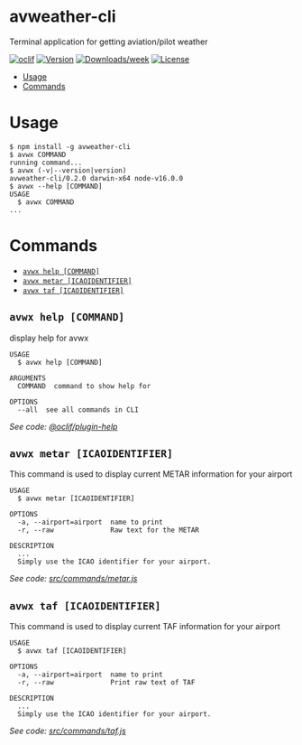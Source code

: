 avweather-cli
=============

Terminal application for getting aviation/pilot weather

[![oclif](https://img.shields.io/badge/cli-oclif-brightgreen.svg)](https://oclif.io)
[![Version](https://img.shields.io/npm/v/avweather-cli.svg)](https://npmjs.org/package/avweather-cli)
[![Downloads/week](https://img.shields.io/npm/dw/avweather-cli.svg)](https://npmjs.org/package/avweather-cli)
[![License](https://img.shields.io/npm/l/avweather-cli.svg)](https://github.com/davidfekke/avweather-cli/blob/master/package.json)

<!-- toc -->
* [Usage](#usage)
* [Commands](#commands)
<!-- tocstop -->
# Usage
<!-- usage -->
```sh-session
$ npm install -g avweather-cli
$ avwx COMMAND
running command...
$ avwx (-v|--version|version)
avweather-cli/0.2.0 darwin-x64 node-v16.0.0
$ avwx --help [COMMAND]
USAGE
  $ avwx COMMAND
...
```
<!-- usagestop -->
# Commands
<!-- commands -->
* [`avwx help [COMMAND]`](#avwx-help-command)
* [`avwx metar [ICAOIDENTIFIER]`](#avwx-metar-icaoidentifier)
* [`avwx taf [ICAOIDENTIFIER]`](#avwx-taf-icaoidentifier)

## `avwx help [COMMAND]`

display help for avwx

```
USAGE
  $ avwx help [COMMAND]

ARGUMENTS
  COMMAND  command to show help for

OPTIONS
  --all  see all commands in CLI
```

_See code: [@oclif/plugin-help](https://github.com/oclif/plugin-help/blob/v2.1.2/src/commands/help.ts)_

## `avwx metar [ICAOIDENTIFIER]`

This command is used to display current METAR information for your airport

```
USAGE
  $ avwx metar [ICAOIDENTIFIER]

OPTIONS
  -a, --airport=airport  name to print
  -r, --raw              Raw text for the METAR

DESCRIPTION
  ...
  Simply use the ICAO identifier for your airport.
```

_See code: [src/commands/metar.js](https://github.com/davidfekke/avweather-cli/blob/v0.2.0/src/commands/metar.js)_

## `avwx taf [ICAOIDENTIFIER]`

This command is used to display current TAF information for your airport

```
USAGE
  $ avwx taf [ICAOIDENTIFIER]

OPTIONS
  -a, --airport=airport  name to print
  -r, --raw              Print raw text of TAF

DESCRIPTION
  ...
  Simply use the ICAO identifier for your airport.
```

_See code: [src/commands/taf.js](https://github.com/davidfekke/avweather-cli/blob/v0.2.0/src/commands/taf.js)_
<!-- commandsstop -->
